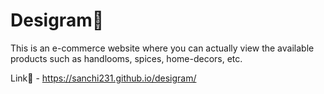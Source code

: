 # Desigram:seedling:

This is an e-commerce website where you can actually view the available products such as handlooms, spices, home-decors, etc.

Link:link: - https://sanchi231.github.io/desigram/

